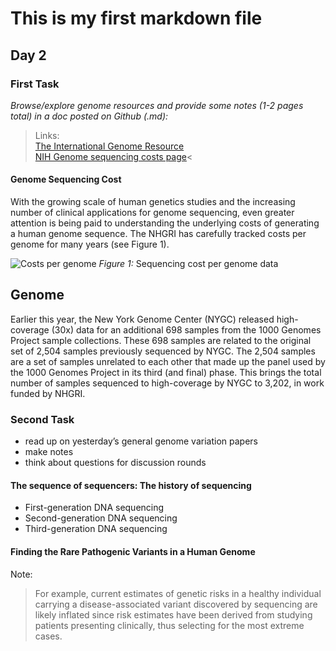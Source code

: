 # This is my first markdown file

## Day 2

### First Task
*Browse/explore genome resources and provide some notes (1-2 pages total) in a doc posted on Github (.md):*

>Links:<br/>
[The International Genome Resource](https://www.internationalgenome.org/)<br/>
[NIH Genome sequencing costs page](https://www.genome.gov/about-genomics/fact-sheets/Sequencing-Human-Genome-cost)<

#### Genome Sequencing Cost

With the growing scale of human genetics studies and the increasing number of clinical applications for genome sequencing, even greater attention is being paid to understanding the underlying costs of generating a human genome sequence. The NHGRI has carefully tracked costs per genome for many years (see Figure 1).

![Costs per genome](https://www.genome.gov/sites/default/files/inline-images/NHGRISequencing_Cost_per_Genome_Aug2020.jpg)
*Figure 1:* Sequencing cost per genome data

## Genome
Earlier this year, the New York Genome Center (NYGC) released high-coverage (30x) data for an additional 698 samples from the 1000 Genomes Project sample collections. These 698 samples are related to the original set of 2,504 samples previously sequenced by NYGC. The 2,504 samples are a set of samples unrelated to each other that made up the panel used by the 1000 Genomes Project in its third (and final) phase. This brings the total number of samples sequenced to high-coverage by NYGC to 3,202, in work funded by NHGRI.

### Second Task

* read up on yesterday’s general genome variation papers
* make notes
* think about questions for discussion rounds

#### The sequence of sequencers: The history of sequencing
* First-generation DNA sequencing
* Second-generation DNA sequencing
* Third-generation DNA sequencing

#### Finding the Rare Pathogenic Variants in a Human Genome

Note:

>For example, current estimates of genetic risks in a healthy individual carrying a disease-associated variant discovered by sequencing are likely inflated since risk estimates have been derived from studying patients presenting clinically, thus selecting for the most extreme cases.

